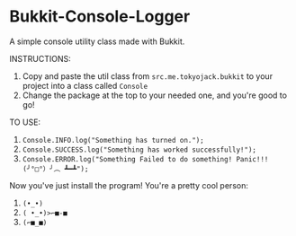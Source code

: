 # Bukkit-Console-Logger
A simple console utility class made with Bukkit.

INSTRUCTIONS:
1. Copy and paste the util class from ```src.me.tokyojack.bukkit``` to your project into a class called ```Console```
2. Change the package at the top to your needed one, and you're good to go!

TO USE:
1. ```Console.INFO.log("Something has turned on.");```
1. ```Console.SUCCESS.log("Something has worked successfully!");```
1. ```Console.ERROR.log("Something Failed to do something! Panic!!! (╯°□°）╯︵ ┻━┻");```

Now you've just install the program! You're a pretty cool person:
1. ```(•_•)```
2. ```( •_•)>⌐■-■```
3. ```(⌐■_■)```
